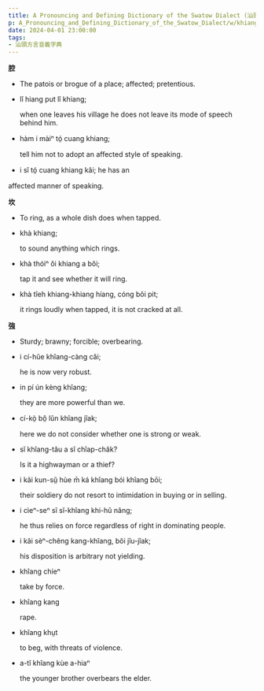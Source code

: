 ```yaml
---
title: A Pronouncing and Defining Dictionary of the Swatow Dialect (汕頭方言音義字典) / khiang
p: A_Pronouncing_and_Defining_Dictionary_of_the_Swatow_Dialect/w/khiang
date: 2024-04-01 23:00:00
tags: 
- 汕頭方言音義字典
---
```



**腔**
- The patois or brogue of a place; affected; pretentious.

- lî hiang put lî khiang;

  when one leaves his village he does not leave its mode of speech behind him.

- hàm i màiⁿ tó̤ cuang khiang;

  tell him not to adopt an affected style of speaking.

- i sĭ tó̤ cuang khiang kâi; he has an

affected manner of speaking.

**坎**
- To ring, as a whole dish does when tapped.

- khà khiang;

  to sound anything which rings.

- khà thóiⁿ ŏi khiang a bŏi;

  tap it and see whether it will ring.

- khà tîeh khiang-khiang híang, cóng bŏi pit;

  it rings loudly when tapped, it is not cracked at all.

**強**
- Sturdy; brawny; forcible; overbearing.

- i cí-hûe khîang-càng căi;

  he is now very robust.

- in pí ún kèng khîang;

  they are more powerful than we.

- cí-kò̤ bô̤ lŭn khîang jîak;

  here we do not consider whether one is strong or weak.

- sĭ khîang-tău a sĭ chîap-châk?

  Is it a highwayman or a thief?

- i kâi kun-sṳ̆ hùe m̄ ká khîang bói khîang bōi;

  their soldiery do not resort to intimidation in buying or in selling.

- i cìeⁿ-seⁿ sĭ sĭ-khîang khi-hŭ nâng;

  he thus relies on force regardless of right in dominating people.

- i kâi sèⁿ-chêng kang-khîang, bŏi jîu-jîak;

  his disposition is arbitrary not yielding.

- khîang chíeⁿ

  take by force.

- khîang kang

  rape.

- khîang khṳt

  to beg, with threats of violence.

- a-tĭ khîang kùe a-hiaⁿ

  the younger brother overbears the elder.